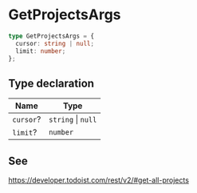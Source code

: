 # GetProjectsArgs

```ts
type GetProjectsArgs = {
  cursor: string | null;
  limit: number;
};
```

## Type declaration

| Name | Type |
| ------ | ------ |
| <a id="cursor"></a> `cursor`? | `string` \| `null` |
| <a id="limit"></a> `limit`? | `number` |

## See

https://developer.todoist.com/rest/v2/#get-all-projects
